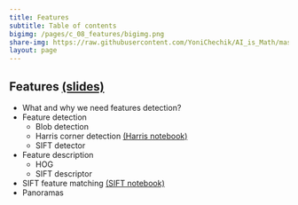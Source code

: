 ```yaml
---
title: Features
subtitle: Table of contents
bigimg: /pages/c_08_features/bigimg.png
share-img: https://raw.githubusercontent.com/YoniChechik/AI_is_Math/master/docs/pages/c_08_features/bigimg.png
layout: page
---
```


## **Features** [(slides)](/pages/c_08_features/slides/)

- What and why we need features detection?
- Feature detection
  - Blob detection
  - Harris corner detection [(Harris notebook)](/pages/c_08_features/harris_nb/)
  - SIFT detector 
- Feature description
  - HOG
  - SIFT descriptor
- SIFT feature matching [(SIFT notebook)](/pages/c_08_features/sift_nb/)
- Panoramas

